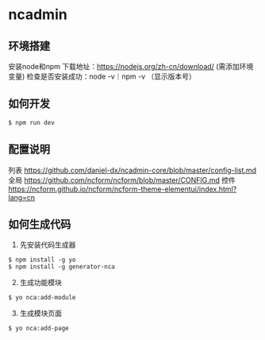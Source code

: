 # ncadmin

## 环境搭建
安装node和npm
下载地址：https://nodejs.org/zh-cn/download/ (需添加环境变量)
检查是否安装成功：node -v｜npm -v （显示版本号）

## 如何开发

```sh
$ npm run dev
```

## 配置说明
列表 https://github.com/daniel-dx/ncadmin-core/blob/master/config-list.md
全局 https://github.com/ncform/ncform/blob/master/CONFIG.md
控件 https://ncform.github.io/ncform/ncform-theme-elementui/index.html?lang=cn

## 如何生成代码

1. 先安装代码生成器

```
$ npm install -g yo
$ npm install -g generator-nca
```

2. 生成功能模块

```
$ yo nca:add-module
```

3. 生成模块页面

```
$ yo nca:add-page
```
